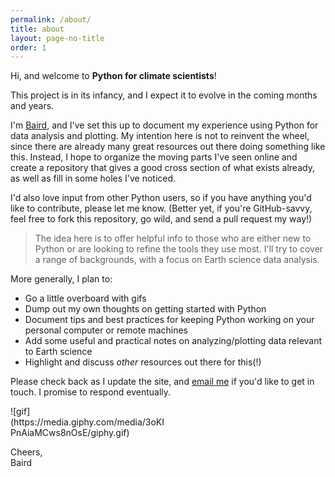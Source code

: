 ```yaml
---
permalink: /about/
title: about
layout: page-no-title
order: 1
---
```


Hi, and welcome to **Python for climate scientists**!

This project is in its infancy, and I expect it to evolve in the coming months and years.

I'm [Baird](https://bairdlangenbrunner.github.io), and I've set this up to document my experience using Python for data analysis and plotting.  My intention here is not to reinvent the wheel, since there are already many great resources out there doing something like this.  Instead, I hope to organize the moving parts I've seen online and create a repository that gives a good cross section of what exists already, as well as fill in some holes I've noticed.

I'd also love input from other Python users, so if you have anything you'd like to contribute, please let me know.  (Better yet, if you're GitHub-savvy, feel free to fork this repository, go wild, and send a pull request my way!)

> The idea here is to offer helpful info to those who are either new to Python or are looking to refine the tools they use most.  I'll try to cover a range of backgrounds, with a focus on Earth science data analysis.

More generally, I plan to:
* Go a little overboard with gifs
* Dump out my own thoughts on getting started with Python
* Document tips and best practices for keeping Python working on your personal computer or remote machines
* Add some useful and practical notes on analyzing/plotting data relevant to Earth science
* Highlight and discuss *other* resources out there for this(!)

Please check back as I update the site, and <a href="mailto:{{site.email}}">email me</a> if you'd like to get in touch.  I promise to respond eventually.

<div style="width:50%">![gif](https://media.giphy.com/media/3oKIPnAiaMCws8nOsE/giphy.gif)</div>

Cheers,  
Baird
